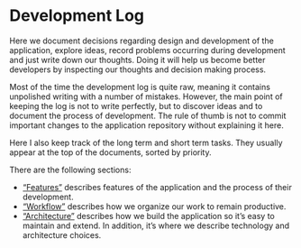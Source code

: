 # Development Log

Here we document decisions regarding design and development of the application, explore ideas, record problems occurring during development and just write down our thoughts. Doing it will help us become better developers by inspecting our thoughts and decision making process.

Most of the time the development log is quite raw, meaning it contains unpolished writing with a number of mistakes. However, the main point of keeping the log is not to write perfectly, but to discover ideas and to document the process of development. The rule of thumb is not to commit important changes to the application repository without explaining it here.

Here I also keep track of the long term and short term tasks. They usually appear at the top of the documents, sorted by priority.

There are the following sections:

- [“Features”](Features.md) describes features of the application and the process of their development.
- [“Workflow”](Workflow.md) describes how we organize our work to remain productive.
- [“Architecture”](Architecture.md) describes how we build the application so it’s easy to maintain and extend. In addition, it’s where we describe technology and architecture choices.
